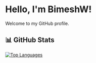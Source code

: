 # Hello, I'm BimeshW!

Welcome to my GitHub profile.

## 📊 GitHub Stats

[![Top Languages](https://github-readme-stats.vercel.app/api/top-langs/?username=BimeshW)](https://github.com/anuraghazra/github-readme-stats)

